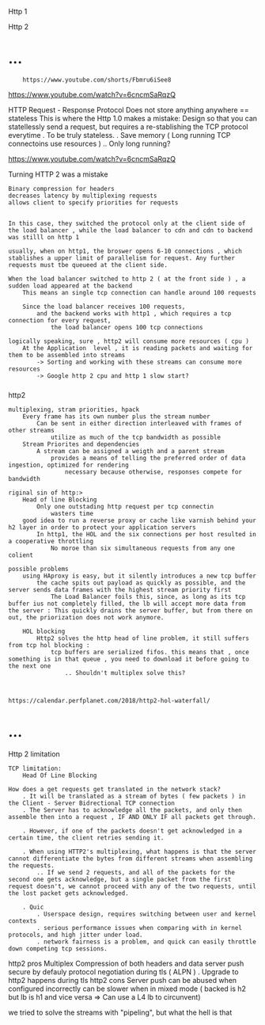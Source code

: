 


Http 1



Http 2


# ... 

        https://www.youtube.com/shorts/Fbmru6iSee8

https://www.youtube.com/watch?v=6cncmSaRqzQ

HTTP
    Request - Response Protocol
    Does not store anything anywhere == stateless
        This is where the Http 1.0 makes a mistake:
            Design so that you can statellessly send a request, but requires a re-stablishing the TCP protocol everytime 
                . To be truly stateless.
                . Save memory ( Long running TCP connectoins use resources )
                    .. Only long running?



https://www.youtube.com/watch?v=6cncmSaRqzQ

Turning HTTP 2 was a mistake

    Binary compression for headers
    decreases latency by multiplexing requests
    allows client to specify priorities for requests 
    

    In this case, they switched the protocol only at the client side of the load balancer , while the load balancer to cdn and cdn to backend was stilll on http 1
    
    usually, when on http1, the broswer opens 6-10 connections , which stablishes a upper limit of parallelism for request. Any further requests must tbe queueed at the client side. 

    When the load balancer switched to http 2 ( at the front side ) , a sudden load appeared at the backend 
        This means an single tcp connection can handle around 100 requests

        Since the load balancer receives 100 requests, 
            and the backend works with http1 , which requires a tcp connection for every request, 
                the load balancer opens 100 tcp connections 
    
    logically speaking, sure , http2 will consume more resources ( cpu )
        At the Application  level , it is reading packets and waiting for them to be assembled into streams 
            -> Sorting and working with these streams can consume more resources
            -> Google http 2 cpu and http 1 slow start? 
            




### 

http2
    
    multiplexing, stram priorities, hpack
        Every frame has its own number plus the stream number
            Can be sent in either direction interleaved with frames of other streams
                utilize as much of the tcp bandwidth as possible
        Stream Priorites and dependencies
            A stream can be assigned a weigth and a parent stream
                provides a means of telling the preferred order of data ingestion, optimized for rendering
                    necessary because otherwise, responses compete for bandwidth

    riginal sin of http:>
        Head of line Blocking
            Only one outstading http request per tcp connectin
                wasters time
        good idea to run a reverse proxy or cache like varnish behind your h2 layer in order to protect your application servers
            In http1, the HOL and the six connections per host resulted in a cooperative throttling
                No moroe than six simultaneous requests from any one colient
        
    possible problems
        using HAproxy is easy, but it silently introduces a new tcp buffer
            the cache spits out payload as quickly as possible, and the server sends data frames with the highest stream priority first
                The Load Balancer foils this, since, as long as its tcp buffer ius not completely filled, the lb will accept more data from the server : This quickly drains the server buffer, but from there on out, the priorization does not work anymore.

        HOL blocking
            Http2 solves the http head of line problem, it still suffers from tcp hol blocking : 
                tcp buffers are serialized fifos. this means that , once something is in that queue , you need to download it before going to the next one
                    .. Shouldn't multiplex solve this? 
    


    https://calendar.perfplanet.com/2018/http2-hol-waterfall/

# ... 


Http 2 limitation

    
    TCP limitation:
        Head Of Line Blocking
    
    How does a get requests get translated in the network stack?
        . It will be translated as a stream of bytes ( few packets ) in the Client - Server Bidrectional TCP connection 
        . The Server has to acknowledge all the packets, and only then assemble then into a request , IF AND ONLY IF all packets get through.

        . However, if one of the packets doesn't get acknowledged in a certain time, the client retries sending it.

        . When using HTTP2's multiplexing, what happens is that the server cannot differentiate the bytes from different streams when assembling the requests.
            .. If we send 2 requests, and all of the packets for the second one gets acknowledge, but a single packet from the first request doesn't, we cannot proceed with any of the two requests, until the lost packet gets acknowledged.

        . Quic 
            . Userspace design, requires switching between user and kernel contexts
            . serious performance issues when comparing with in kernel protocols, and high jitter under load.
            . network fairness is a problem, and quick can easily throttle down competing tcp sessions. 



http2 pros
    Multiplex
    Compression of both headers and data
    server push
    secure by defauly
    protocol negotiation during tls ( ALPN )
        . Upgrade to http2 happens during tls
http2 cons
    Server push can be abused when configured incorrectly
    can be slower when in mixed mode ( backed is h2 but lb is h1 and vice versa => Can use a L4 lb to circunvent)



we tried to solve the streams with "pipeling", but what the hell is that

